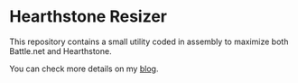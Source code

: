 # Hearthstone Resizer
This repository contains a small utility coded in assembly to maximize both Battle.net and Hearthstone.

You can check more details on my [blog](https://robertovaccari.com/blog/2020_08_06_hs_resizer/).
